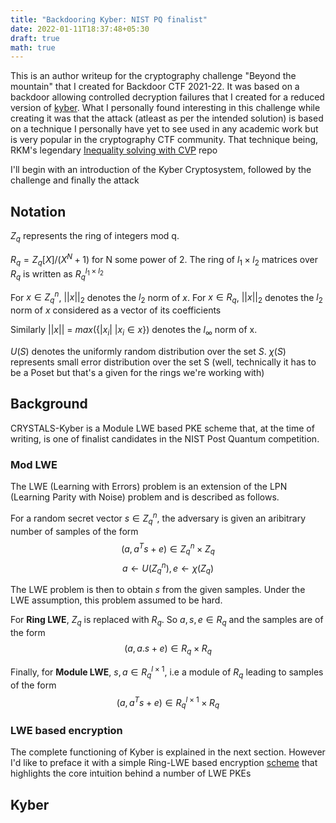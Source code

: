 ```yaml
---
title: "Backdooring Kyber: NIST PQ finalist"
date: 2022-01-11T18:37:48+05:30
draft: true
math: true
---
```



This is an author writeup for the cryptography challenge "Beyond the mountain" that I created for Backdoor CTF 2021-22. It was based on a backdoor allowing controlled decryption failures that I created for a reduced version of [kyber](https://ieeexplore.ieee.org/abstract/document/8406610). What I personally found interesting in this challenge while creating it was that the attack (atleast as per the intended solution) is based on a technique I personally have yet to see used in any academic work but is very popular in the cryptography CTF community. That technique being, RKM's legendary [Inequality solving with CVP](https://github.com/rkm0959/Inequality_Solving_with_CVP) repo

I'll begin with an introduction of the Kyber Cryptosystem, followed by the challenge and finally the attack

## Notation
$Z_q$ represents the ring of integers mod q. 

$R_q = Z_q[X]/(X^N + 1)$ for N some power of 2. The ring of $l_1 \times l_2$ matrices over $R_q$ is written as $R_q^{l_1 \times l_2}$ 

For $x \in Z_q^n$, $||x||_2$ denotes the $l_2$ norm of $x$. For $x \in R_q$,  $||x||_2$ denotes the $l_2$ norm of $x$ considered as a vector of its coefficients

Similarly $||x||$ = $max(\{|x_i|\ | x_i \in x\})$ denotes the $l_{\infty{}}$ norm of x.

$U(S)$ denotes the uniformly random distribution over the set $S$.
$\chi(S)$ represents small error distribution over the set S (well, technically it has to be a Poset but that's a given for the rings we're working with)

## Background

CRYSTALS-Kyber is a Module LWE based PKE scheme that, at the time of writing, is one of finalist candidates in the NIST Post Quantum competition.

### Mod LWE

The LWE (Learning with Errors) problem is an extension of the LPN (Learning Parity with Noise) problem and is described as follows.

For a random secret vector $s \in Z_q^n$, the adversary is given an aribitrary number of samples of the form 
$$(a, a^Ts + e) \in Z_q^n \times Z_q$$ $$a \leftarrow U(Z_q^n), e \leftarrow \chi(Z_q)$$

The LWE problem is then to obtain $s$ from the given samples. Under the LWE assumption, this problem assumed to be hard.

For **Ring LWE**, $Z_q$ is replaced with $R_q$. So $a, s, e \in R_q$ and the samples are of the form
$$(a, a.s + e) \in R_q \times R_q$$

Finally, for **Module LWE**, $s, a \in R_q^{l \times 1}$, i.e a module of $R_q$ leading to samples of the form
$$(a, a^Ts + e) \in R_q^{l \times 1} \times R_q$$

### LWE based encryption

The complete functioning of Kyber is explained in the next section. However I'd like to preface it with a simple Ring-LWE based encryption [scheme](https://eprint.iacr.org/2013/293) that highlights the core intuition behind a number of LWE PKEs

## Kyber